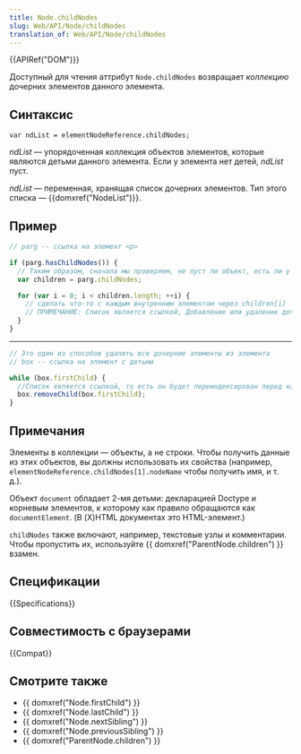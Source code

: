 ```yaml
---
title: Node.childNodes
slug: Web/API/Node/childNodes
translation_of: Web/API/Node/childNodes
---
```


{{APIRef("DOM")}}

Доступный для чтения аттрибут `Node.childNodes` возвращает _коллекцию_ дочерних элементов данного элемента.

## Синтаксис

```
var ndList = elementNodeReference.childNodes;
```

_ndList_ — упорядоченная коллекция объектов элементов, которые являются детьми данного элемента. Если у элемента нет детей, _ndList_ пуст.

_ndList_ — переменная, хранящая список дочерних элементов. Тип этого списка — {{domxref("NodeList")}}.

## Пример

```js
// parg -- ссылка на элемент <p>

if (parg.hasChildNodes()) {
  // Таким образом, сначала мы проверяем, не пуст ли объект, есть ли у него дети
  var children = parg.childNodes;

  for (var i = 0; i < children.length; ++i) {
    // сделать что-то с каждым внутренним элементом через children[i]
    // ПРИМЕЧАНИЕ: Список является ссылкой, Добавление или удаление дочерних элементов изменит список
  }
}
```

---

```js
// Это один из способов удалить все дочерние элементы из элемента
// box -- ссылка на элемент с детьми

while (box.firstChild) {
  //Список является ссылкой, то есть он будет переиндексирован перед каждым вызовом
  box.removeChild(box.firstChild);
}
```

## Примечания

Элементы в коллекции — объекты, а не строки. Чтобы получить данные из этих объектов, вы должны использовать их свойства (например, `elementNodeReference.childNodes[1].nodeName` чтобы получить имя, и т. д.).

Объект `document` обладает 2-мя детьми: декларацией Doctype и корневым элементов, к которому как правило обращаются как `documentElement`. (В (X)HTML документах это HTML-элемент.)

`childNodes` также включают, например, текстовые узлы и комментарии. Чтобы пропустить их, используйте {{ domxref("ParentNode.children") }} взамен.

## Спецификации

{{Specifications}}

## Совместимость с браузерами

{{Compat}}

## Смотрите также

- {{ domxref("Node.firstChild") }}
- {{ domxref("Node.lastChild") }}
- {{ domxref("Node.nextSibling") }}
- {{ domxref("Node.previousSibling") }}
- {{ domxref("ParentNode.children") }}
